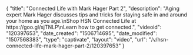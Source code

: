 {
    "title": "Connected Life with Mark Hager Part 2",
    "description": "Aging expert Mark Hager discusses tips and tricks for staying safe in and around your home as you age.\nShop HSN Connected Life at https:\/\/goo.gl\/sjTNLP\nLearn how to get connected.",
    "videoid": "120397653",
    "date_created": "1506714695",
    "date_modified": "1507568383",
    "type": "captivate",
    "layout": "video",
    "url": "\/v\/hsn-connected-life-mark-hager-part-2\/120397653"
}